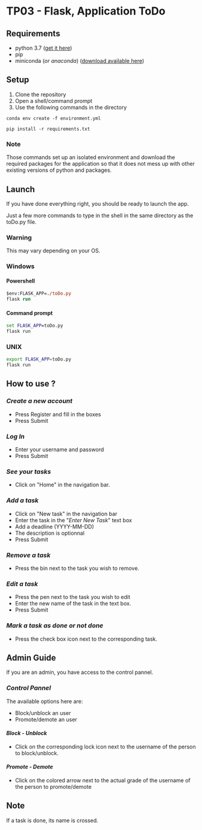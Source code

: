 # TP03 - Flask, Application ToDo

## **Requirements**
* python 3.7 ([get it here](https://www.python.org/downloads/))
* pip
* miniconda (*or anaconda*) ([download available here](https://docs.conda.io/en/latest/miniconda.html))

## **Setup**
1. Clone the repository
2. Open a shell/command prompt
3. Use the following commands in the directory

```
conda env create -f environment.yml
```
```
pip install -r requirements.txt
```

### Note
Those commands set up an isolated environment and download the required packages for the application so that it does not mess up with other existing versions of python and packages.

## **Launch**
If you have done everything right, you should be ready to launch the app.

Just a few more commands to type in the shell in the same directory as the toDo.py file.

### Warning
This may vary depending on your OS.

### Windows
#### **Powershell**
```ps
$env:FLASK_APP=./toDo.py 
flask run
```
#### **Command prompt**
```cmd
set FLASK_APP=toDo.py
flask run
```

### UNIX
```bash
export FLASK_APP=toDo.py
flask run
```


## **How to use ?**

### _Create a new account_
* Press Register and fill in the boxes
* Press Submit
  
### _Log In_
* Enter your username and password
* Press Submit

### _See your tasks_
* Click on "Home" in the navigation bar.

### _Add a task_
* Click on "New task" in the navigation bar
* Enter the task in the "*Enter New Task*" text box
* Add a deadline (YYYY-MM-DD)
* The description is optionnal
* Press Submit

### _Remove a task_
* Press the bin next to the task you wish to remove.

### _Edit a task_
* Press the pen next to the task you wish to edit
* Enter the new name of the task in the text box.
* Press Submit

### _Mark a task as done or not done_
* Press the check box icon next to the corresponding task.


## **Admin Guide**
If you are an admin, you have access to the control pannel.

### _Control Pannel_
The available options here are:
* Block/unblock an user
* Promote/demote an user

#### _Block - Unblock_
* Click on the corresponding lock icon next to the username of the person to block/unblock.

#### _Promote - Demote_
* Click on the colored arrow next to the actual grade of the username of the person to promote/demote

## **Note**
If a task is done, its name is crossed.

